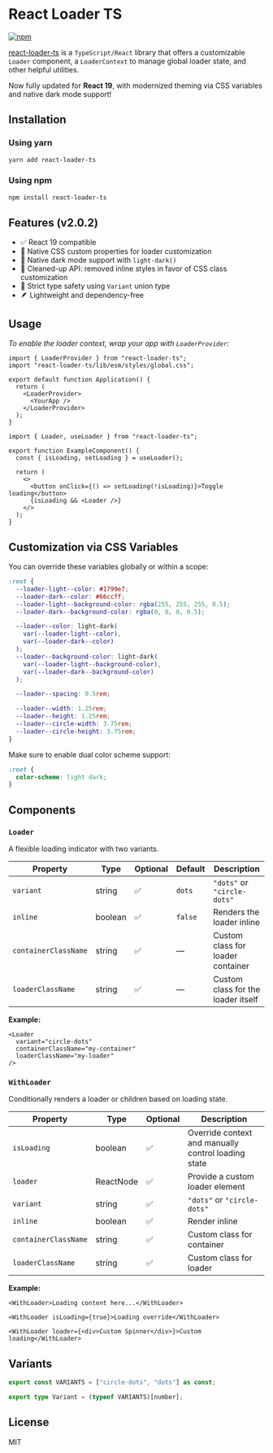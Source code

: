 # React Loader TS

[![npm](https://img.shields.io/npm/v/react-loader-ts)](https://www.npmjs.com/package/react-loader-ts)

[react-loader-ts](https://www.npmjs.com/package/react-loader-ts) is a `TypeScript/React` library that offers a customizable `Loader` component, a `LoaderContext` to manage global loader state, and other helpful utilities.

Now fully updated for **React 19**, with modernized theming via CSS variables and native dark mode support!

## Installation

### Using yarn

```bash
yarn add react-loader-ts
```

### Using npm

```bash
npm install react-loader-ts
```

## Features (v2.0.2)

- ✅ React 19 compatible
- 🎨 Native CSS custom properties for loader customization
- 🌙 Native dark mode support with `light-dark()`
- 🧼 Cleaned-up API: removed inline styles in favor of CSS class customization
- 🧩 Strict type safety using `Variant` union type
- 🪶 Lightweight and dependency-free

## Usage

_To enable the loader context, wrap your app with `LoaderProvider`:_

```tsx
import { LoaderProvider } from "react-loader-ts";
import "react-loader-ts/lib/esm/styles/global.css";

export default function Application() {
  return (
    <LoaderProvider>
      <YourApp />
    </LoaderProvider>
  );
}
```

```tsx
import { Loader, useLoader } from "react-loader-ts";

export function ExampleComponent() {
  const { isLoading, setLoading } = useLoader();

  return (
    <>
      <button onClick={() => setLoading(!isLoading)}>Toggle loading</button>
      {isLoading && <Loader />}
    </>
  );
}
```

## Customization via CSS Variables

You can override these variables globally or within a scope:

```css
:root {
  --loader-light--color: #1799e7;
  --loader-dark--color: #66ccff;
  --loader-light--background-color: rgba(255, 255, 255, 0.5);
  --loader-dark--background-color: rgba(0, 0, 0, 0.5);

  --loader--color: light-dark(
    var(--loader-light--color),
    var(--loader-dark--color)
  );
  --loader--background-color: light-dark(
    var(--loader-light--background-color),
    var(--loader-dark--background-color)
  );

  --loader--spacing: 0.5rem;

  --loader--width: 1.25rem;
  --loader--height: 1.25rem;
  --loader--circle-width: 3.75rem;
  --loader--circle-height: 3.75rem;
}
```

Make sure to enable dual color scheme support:

```css
:root {
  color-scheme: light dark;
}
```

## Components

### `Loader`

A flexible loading indicator with two variants.

| Property             | Type    | Optional | Default | Description                        |
| -------------------- | ------- | -------- | ------- | ---------------------------------- |
| `variant`            | string  | ✅       | `dots`  | `"dots"` or `"circle-dots"`        |
| `inline`             | boolean | ✅       | `false` | Renders the loader inline          |
| `containerClassName` | string  | ✅       | —       | Custom class for loader container  |
| `loaderClassName`    | string  | ✅       | —       | Custom class for the loader itself |

**Example:**

```tsx
<Loader
  variant="circle-dots"
  containerClassName="my-container"
  loaderClassName="my-loader"
/>
```

### `WithLoader`

Conditionally renders a loader or children based on loading state.

| Property             | Type      | Optional | Description                                         |
| -------------------- | --------- | -------- | --------------------------------------------------- |
| `isLoading`          | boolean   | ✅       | Override context and manually control loading state |
| `loader`             | ReactNode | ✅       | Provide a custom loader element                     |
| `variant`            | string    | ✅       | `"dots"` or `"circle-dots"`                         |
| `inline`             | boolean   | ✅       | Render inline                                       |
| `containerClassName` | string    | ✅       | Custom class for container                          |
| `loaderClassName`    | string    | ✅       | Custom class for loader                             |

**Example:**

```tsx
<WithLoader>Loading content here...</WithLoader>

<WithLoader isLoading={true}>Loading override</WithLoader>

<WithLoader loader={<div>Custom Spinner</div>}>Custom loading</WithLoader>
```

## Variants

```ts
export const VARIANTS = ["circle-dots", "dots"] as const;

export type Variant = (typeof VARIANTS)[number];
```

## License

MIT
